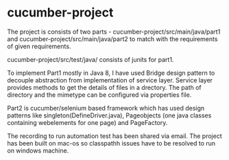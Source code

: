 # cucumber-project

The project is consists of two parts - cucumber-project/src/main/java/part1 and cucumber-project/src/main/java/part2 
to match with the requirements of given requirements.

cucumber-project/src/test/java/ consists of junits 
for part1.

To implement Part1 mostly in Java 8, I have used Bridge design pattern to decouple abstraction from implementation
of service layer. Service layer provides methods to get the details of files in a drectory. The path of directory and 
the mimetype can be configured via properties file.

Part2 is cucumber/selenium based framework which has used design patterns like singleton(DefineDriver.java), Pageobjects 
(one java classes containing webelements for one page) and PageFactory.

The recording to run automation test has been shared via email. The project has been built on mac-os so classpathh issues 
have to be resolved to run on windows machine.
